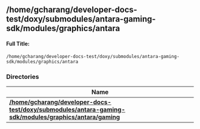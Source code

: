 

## /home/gcharang/developer-docs-test/doxy/submodules/antara-gaming-sdk/modules/graphics/antara

#### Full Title:
```
/home/gcharang/developer-docs-test/doxy/submodules/antara-gaming-sdk/modules/graphics/antara
```





### Directories

| Name           |
| -------------- |
| **[/home/gcharang/developer-docs-test/doxy/submodules/antara-gaming-sdk/modules/graphics/antara/gaming](Files/dir_c2fc843ca4044cda67d46e34fe379d75.md#dir-/home/gcharang/developer-docs-test/doxy/submodules/antara-gaming-sdk/modules/graphics/antara/gaming)**  |






















